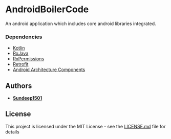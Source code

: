 # AndroidBoilerCode
An android application which includes core android libraries integrated.

### Dependencies
- [Kotlin](https://developer.android.com/kotlin/index.html)
- [RxJava](https://github.com/ReactiveX/RxJava)
- [RxPermissions](https://github.com/tbruyelle/RxPermissions)
- [Retrofit](http://square.github.io/retrofit/)
- [Android Architecture Components](https://developer.android.com/topic/libraries/architecture/index.html)

## Authors

* [**Sundeep1501**](https://github.com/Sundeep1501)

## License

This project is licensed under the MIT License - see the [LICENSE.md](LICENSE.md) file for details
